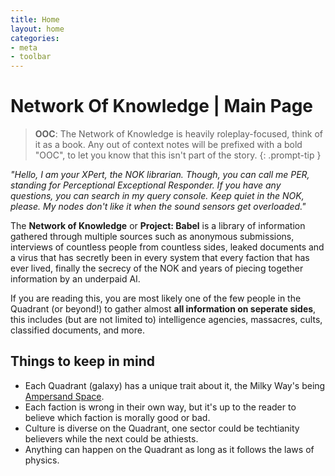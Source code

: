 ```yaml
---
title: Home
layout: home
categories:
- meta
- toolbar
---
```


<h1>Network Of Knowledge | Main Page</h1>

> **OOC**: The Network of Knowledge is heavily roleplay-focused, think of it as a book. Any out of context notes will be prefixed with a bold "OOC", to let you know that this isn't part of the story.
{: .prompt-tip }

<i>"Hello, I am your XPert, the NOK librarian. Though, you can call me PER, standing for Perceptional Exceptional Responder. If you have any questions, you can search in my query console. Keep quiet in the NOK, please. My nodes don't like it when the sound sensors get overloaded."</i>

The **Network of Knowledge** or **Project: Babel** is a library of information gathered through multiple sources such as anonymous submissions, interviews of countless people from countless sides, leaked documents and a virus that has secretly been in every system that every faction that has ever lived, finally the secrecy of the NOK and years of piecing together information by an underpaid AI.

If you are reading this, you are most likely one of the few people in the Quadrant (or beyond!) to gather almost **all information on seperate sides**, this includes (but are not limited to) intelligence agencies, massacres, cults, classified documents, and more.

<h2>Things to keep in mind</h2>

- Each Quadrant (galaxy) has a unique trait about it, the Milky Way's being [Ampersand Space](technology/ampersand_space).
- Each faction is wrong in their own way, but it's up to the reader to believe which faction is morally good or bad.
- Culture is diverse on the Quadrant, one sector could be techtianity believers while the next could be athiests.
- Anything can happen on the Quadrant as long as it follows the laws of physics.
